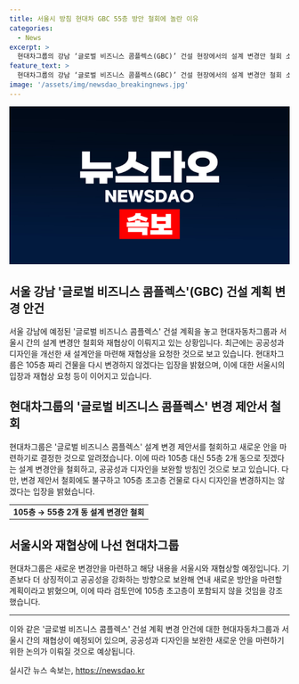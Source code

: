 ```yaml
---
title: 서울시 방침 현대차 GBC 55층 방안 철회에 놀란 이유
categories:
  - News
excerpt: >
  현대차그룹의 강남 ‘글로벌 비즈니스 콤플렉스(GBC)’ 건설 현장에서의 설계 변경안 철회 소식이 전해졌다. 105층 초고층 빌딩 설계를 철회하고, 55층 2개 동으로 새롭게 보완할 방침이라고 발표했다. 이로 인해 서울시와의 재협상을 희망하며, 공공성과 디자인을 강화하는 방향으로 새로운 방안을 마련할 예정이라고 밝혔다. 앞으로의 변화된 계획에 대한 호기심이 높아지고 있으며, 기존의 이견과 총사업비 등에 대한 관심이 집중되고 있다.
feature_text: >
  현대차그룹의 강남 ‘글로벌 비즈니스 콤플렉스(GBC)’ 건설 현장에서의 설계 변경안 철회 소식이 전해졌다. 105층 초고층 빌딩 설계를 철회하고, 55층 2개 동으로 새롭게 보완할 방침이라고 발표했다. 이로 인해 서울시와의 재협상을 희망하며, 공공성과 디자인을 강화하는 방향으로 새로운 방안을 마련할 예정이라고 밝혔다. 앞으로의 변화된 계획에 대한 호기심이 높아지고 있으며, 기존의 이견과 총사업비 등에 대한 관심이 집중되고 있다.
image: '/assets/img/newsdao_breakingnews.jpg'
---
```


<p><img src="/assets/img/newsdao_breakingnews.jpg" alt="ontimetimes 속보" /></p>

<h2 data-ke-size="size26">서울 강남 '글로벌 비즈니스 콤플렉스'(GBC) 건설 계획 변경 안건</h2>

<p data-ke-size="size16">서울 강남에 예정된 '글로벌 비즈니스 콤플렉스' 건설 계획을 놓고 현대자동차그룹과 서울시 간의 설계 변경안 철회와 재협상이 이뤄지고 있는 상황입니다. 최근에는 공공성과 디자인을 개선한 새 설계안을 마련해 재협상을 요청한 것으로 보고 있습니다. 현대차그룹은 105층 짜리 건물을 다시 변경하지 않겠다는 입장을 밝혔으며, 이에 대한 서울시의 입장과 재협상 요청 등이 이어지고 있습니다.</p>

<h2 data-ke-size="size26">현대차그룹의 '글로벌 비즈니스 콤플렉스' 변경 제안서 철회</h2>

<p data-ke-size="size16">현대차그룹은 '글로벌 비즈니스 콤플렉스' 설계 변경 제안서를 철회하고 새로운 안을 마련하기로 결정한 것으로 알려졌습니다. 이에 따라 105층 대신 55층 2개 동으로 짓겠다는 설계 변경안을 철회하고, 공공성과 디자인을 보완할 방침인 것으로 보고 있습니다. 다만, 변경 제안서 철회에도 불구하고 105층 초고층 건물로 다시 디자인을 변경하지는 않겠다는 입장을 밝혔습니다.</p>

<table>
    <tbody>
        <tr>
            <td style="text-align: center; height: 17px;"><b>105층 → 55층 2개 동 설계 변경안 철회</b></td>
        </tr>
    </tbody>
</table>

<h2 data-ke-size="size26">서울시와 재협상에 나선 현대차그룹</h2>

<p data-ke-size="size16">현대차그룹은 새로운 변경안을 마련하고 해당 내용을 서울시와 재협상할 예정입니다. 기존보다 더 상징적이고 공공성을 강화하는 방향으로 보완해 연내 새로운 방안을 마련할 계획이라고 밝혔으며, 이에 따라 검토안에 105층 초고층이 포함되지 않을 것임을 강조했습니다.</p>

<hr data-ke-size="size16">

<p data-ke-size="size16">이와 같은 '글로벌 비즈니스 콤플렉스' 건설 계획 변경 안건에 대한 현대자동차그룹과 서울시 간의 재협상이 예정되어 있으며, 공공성과 디자인을 보완한 새로운 안을 마련하기 위한 논의가 이뤄질 것으로 예상됩니다.</p>
실시간 뉴스 속보는, <a href="https://newsdao.kr" rel="dofollow">https://newsdao.kr</a>


